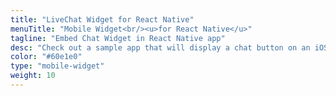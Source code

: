 ```yaml
---
title: "LiveChat Widget for React Native"
menuTitle: "Mobile Widget<br/><u>for React Native</u>"
tagline: "Embed Chat Widget in React Native app"
desc: "Check out a sample app that will display a chat button on an iOS device."
color: "#60e1e0"
type: "mobile-widget"
weight: 10
---
```

